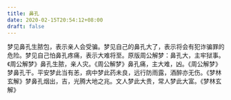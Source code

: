 ```yaml
---
title: 鼻孔
date: 2020-02-15T20:54:12+08:00
draft: false
---
```


梦见鼻孔生脓包，表示亲人会受骗。梦见自己的鼻孔大了，表示将会有犯诈骗罪的危险。梦见自己怕鼻孔疼痛，表示大难将至。原版周公解梦：鼻孔大，主牢狱事。《周公解梦》鼻孔生脓，亲人灾。《周公解梦》鼻孔痛，主大难，凶。《周公解梦》梦鼻孔干。平安梦此当有恙，病中梦此药未良，远行防雨露，酒醉亦无伤。《梦林玄解》梦鼻孔烟出，吉，光腾大地之兆。文人梦此大贵，常人梦此大富。《梦林玄解》